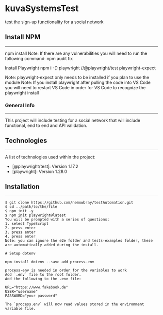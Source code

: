 # kuvaSystemsTest
test the sign-up functionality for a social network

## Install NPM

---

npm install
Note: If there are any vulnerabilities you will need to run the following command: npm audit fix

Install Playwright
npm i -D playwright //@playwright/test playwright-expect

Note: playwright-expect only needs to be installed if you plan to use the module
Note: If you install playwright after pulling the code into VS Code you will need to restart VS Code in order for VS Code to recognize the playwright install

### General Info

---

This project will include testing for a social network that will include functional, end to end and API validation.

## Technologies

---

A list of technologies used within the project:

- [@playwright/test]: Version 1.17.2
- [playwright]: Version 1.28.0

## Installation

---

```
$ git clone https://github.com/nemowbray/testAutomation.git
$ cd ../path/to/the/file
$ npm init -y
$ npm init playwright@latest
You will be prompted with a series of questions:
1. select TypeScript
2. press enter
3. press enter
4. press enter
Note: you can ignore the e2e folder and tests-examples folder, these are automatically added during the install.

# Setup dotenv

npm install dotenv --save add process-env

process-env is needed in order for the variables to work
Add `.env` file to the root folder.
Add the following to the .env file:

URL="https://www.fakebook.de"
USER="username"
PASSWORD="your password"

The `process.env` will now read values stored in the environment variable file.
```
